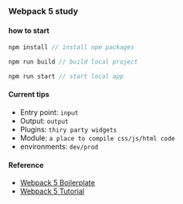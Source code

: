 ### Webpack 5 study

#### how to start
```js
npm install // install npm packages
```

```js
npm run build // build local project
```

```js
npm run start // start local app
```

#### Current tips
- Entry point: `input`
- Output: `output`
- Plugins: `thiry party widgets`
- Module: `a place to compile css/js/html code  `
- environments: `dev/prod`

#### Reference
- <a href="https://github.com/taniarascia/webpack-boilerplate" target="_blank">Webpack 5 Boilerplate</a>
- <a href="https://www.taniarascia.com/how-to-use-webpack/" target="_blank">Webpack 5 Tutorial</a>
